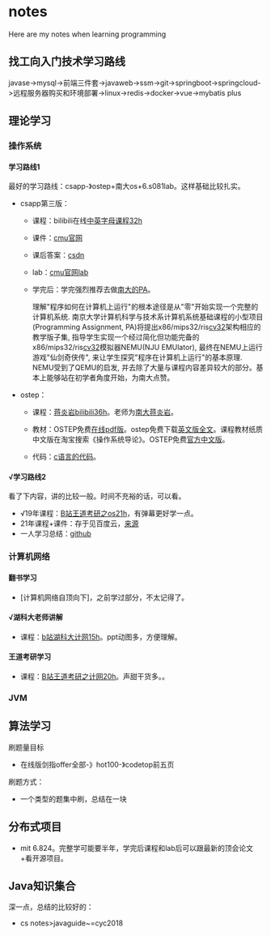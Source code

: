 # notes
Here are my notes when learning programming

## 找工向入门技术学习路线
javase->mysql->前端三件套->javaweb->ssm->git->springboot->springcloud->远程服务器购买和环境部署->linux->redis->docker->vue->mybatis plus



## 理论学习

### 操作系统

#### 学习路线1

最好的学习路线：csapp-》ostep+南大os+6.s081lab。这样基础比较扎实。

- csapp第三版：

  - 课程：bilibili在线[中英字母课程32h](https://www.bilibili.com/video/BV1iW411d7hd?from=search&seid=11848027102089587546&spm_id_from=333.337.0.0)

  - 课件：[cmu官网](http://www.cs.cmu.edu/afs/cs/academic/class/15213-f15/www/schedule.html)

  - 课后答案：[csdn](https://blog.csdn.net/swy_swy_swy/article/details/105313825 )

  - lab：[cmu官网lab](http://csapp.cs.cmu.edu/3e/labs.html)

  - 学完后：学完强烈推荐去做[南大的PA](https://nju-projectn.github.io/ics-pa-gitbook/ics2019/)。

    理解"程序如何在计算机上运行"的根本途径是从"零"开始实现一个完整的计算机系统. 南京大学计算机科学与技术系计算机系统基础课程的小型项目 (Programming Assignment, PA)将提出x86/mips32/ris[cv32](https://www.bilibili.com/read/cv32/)架构相应的教学版子集, 指导学生实现一个经过简化但功能完备的x86/mips32/ris[cv32](https://www.bilibili.com/read/cv32/)模拟器NEMU(NJU EMUlator), 最终在NEMU上运行游戏"仙剑奇侠传", 来让学生探究"程序在计算机上运行"的基本原理. NEMU受到了QEMU的启发, 并去除了大量与课程内容差异较大的部分。基本上能够站在初学者角度开始，为南大点赞。

- ostep：

  - 课程：[蒋炎岩bilibili36h](https://www.bilibili.com/video/BV1N741177F5?spm_id_from=333.999.0.0)。老师为[南大蒋炎岩](https://zhuanlan.zhihu.com/p/130318023)。

  - 教材：OSTEP免费[在线pdf版](https://pages.cs.wisc.edu/~remzi/OSTEP/)。ostep免费下载[英文版全文](https://github.com/mthipparthi/operating-systems-three-easy-pieces)。课程教材纸质中文版在淘宝搜索《操作系统导论》。OSTEP免费[官方中文版](https://github.com/remzi-arpacidusseau/ostep-translations/tree/master/chinese)。

  - 代码：[c语言的代码](https://github.com/xxyzz/ostep-hw)。


#### √学习路线2

看了下内容，讲的比较一般。时间不充裕的话，可以看。

- √19年课程：[B站王道考研之os21h](https://www.bilibili.com/video/BV1YE411D7nH?from=search&seid=11897886848935618319&spm_id_from=333.337.0.0)，有弹幕更好学一点。
- 21年课程+课件：存于见百度云，[来源](https://github.com/cen6667/408)
- 一人学习总结：[github](https://github.com/cen6667/408)



### 计算机网络

#### 翻书学习

- [计算机网络自顶向下]，之前学过部分，不太记得了。

#### √湖科大老师讲解

- 课程：[b站湖科大计网15h](https://www.bilibili.com/video/BV1c4411d7jb?p=1)。ppt动图多，方便理解。

#### 王道考研学习

- 课程：[B站王道考研之计网20h](https://www.bilibili.com/video/BV19E411D78Q?p=1)。声甜干货多。。



### JVM



## 算法学习

刷题量目标

- 在线版剑指offer全部-》hot100-》codetop前五页

刷题方式：

- 一个类型的题集中刷，总结在一块



## 分布式项目

- mit 6.824。完整学可能要半年，学完后课程和lab后可以跟最新的顶会论文+看开源项目。



## Java知识集合

深一点，总结的比较好的：

- cs notes>javaguide~=cyc2018
